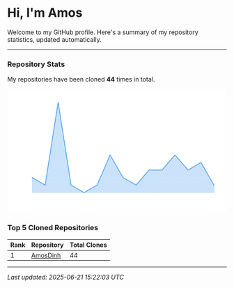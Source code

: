
# Hi, I'm Amos

Welcome to my GitHub profile. Here's a summary of my repository statistics, updated automatically.

---

### Repository Stats

My repositories have been cloned **44** times in total.

![Clone History](clones_history.png)

### Top 5 Cloned Repositories

| Rank | Repository | Total Clones |
|------|------------|--------------|
| 1 | [AmosDinh](https://github.com/AmosDinh/AmosDinh) | 44 |

---

*Last updated: 2025-06-21 15:22:03 UTC*